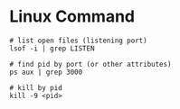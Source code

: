
# Linux Command

```shell
# list open files (listening port)
lsof -i | grep LISTEN

# find pid by port (or other attributes)
ps aux | grep 3000

# kill by pid
kill -9 <pid>
```
